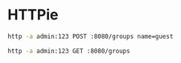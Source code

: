 # HTTPie

```bash
http -a admin:123 POST :8080/groups name=guest

http -a admin:123 GET :8080/groups
```